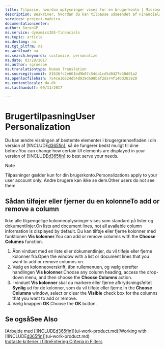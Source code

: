 ```yaml
---
title: Tilpasse, hvordan oplysninger vises for en brugerkonto | Microsoft Docs
description: Beskriver, hvordan du kan tilpasse udseendet af Financials til din brugerkonto.
services: project-madeira
documentationcenter: 
author: SorenGP
ms.service: dynamics365-financials
ms.topic: article
ms.devlang: na
ms.tgt_pltfrm: na
ms.workload: na
ms.search.keywords: customize, personalize
ms.date: 03/29/2017
ms.author: sgroespe
ms.translationtype: Human Translation
ms.sourcegitcommit: 81636fc2e661bd9b07c54da1cd5d0d27e30d01a2
ms.openlocfilehash: 754ce16624db4d939da98baf2da74f14bd383920
ms.contentlocale: da-dk
ms.lasthandoff: 09/11/2017

---
```

# <a name="user-personalization"></a><span data-ttu-id="9df2a-103">Brugertilpasning</span><span class="sxs-lookup"><span data-stu-id="9df2a-103">User Personalization</span></span>
<span data-ttu-id="9df2a-104">Du kan ændre visningen af bestemte elementer i brugergrænsefladen i din version af [!INCLUDE[d365fin](includes/d365fin_md.md)], så de fungerer bedst muligt til dine behov.</span><span class="sxs-lookup"><span data-stu-id="9df2a-104">You can change how certain UI elements are displayed in your version of [!INCLUDE[d365fin](includes/d365fin_md.md)] to best serve your needs.</span></span>

> [!NOTE]  
>   <span data-ttu-id="9df2a-105">Tilpasninger gælder kun for din brugerkonto.</span><span class="sxs-lookup"><span data-stu-id="9df2a-105">Personalizations apply to your user account only.</span></span> <span data-ttu-id="9df2a-106">Andre brugere kan ikke se dem.</span><span class="sxs-lookup"><span data-stu-id="9df2a-106">Other users do not see them.</span></span>

## <a name="to-add-or-remove-a-column"></a><span data-ttu-id="9df2a-107">Sådan tilføjer eller fjerner du en kolonne</span><span class="sxs-lookup"><span data-stu-id="9df2a-107">To add or remove a column</span></span>
<span data-ttu-id="9df2a-108">Ikke alle tilgængelige kolonneoplysninger vises som standard på lister og dokumentlinjer.</span><span class="sxs-lookup"><span data-stu-id="9df2a-108">On lists and document lines, not all available column information is displayed by default.</span></span> <span data-ttu-id="9df2a-109">Du kan tilføje eller fjerne kolonner med funktionen **Vis kolonner**.</span><span class="sxs-lookup"><span data-stu-id="9df2a-109">You can add or remove columns with the **Choose Columns** function.</span></span>

1. <span data-ttu-id="9df2a-110">Åbn vinduet med en liste eller dokumentlinjer, du vil tilføje eller fjerne kolonner fra.</span><span class="sxs-lookup"><span data-stu-id="9df2a-110">Open the window with a list or document lines that you want to add or remove columns on.</span></span>
2. <span data-ttu-id="9df2a-111">Vælg en kolonneoverskrift, åbn rullemenuen, og vælg derefter handlingen **Vis kolonner**.</span><span class="sxs-lookup"><span data-stu-id="9df2a-111">Choose any column heading, access the drop-down menu, and then choose the **Choose Columns** action.</span></span>
3. <span data-ttu-id="9df2a-112">I vinduet **Vis kolonner** skal du markere eller fjerne afkrydsningsfeltet **Synlig** ud for de kolonner, som du vil tilføje eller fjerne.</span><span class="sxs-lookup"><span data-stu-id="9df2a-112">In the **Choose Columns** window, select or clear the **Visible** check box for the columns that you want to add or remove.</span></span>
4. <span data-ttu-id="9df2a-113">Vælg knappen **OK**.</span><span class="sxs-lookup"><span data-stu-id="9df2a-113">Choose the **OK** button.</span></span>

## <a name="see-also"></a><span data-ttu-id="9df2a-114">Se også</span><span class="sxs-lookup"><span data-stu-id="9df2a-114">See Also</span></span>
<span data-ttu-id="9df2a-115">[Arbejde med [!INCLUDE[d365fin](includes/d365fin_md.md)]](ui-work-product.md)</span><span class="sxs-lookup"><span data-stu-id="9df2a-115">[Working with [!INCLUDE[d365fin](includes/d365fin_md.md)]](ui-work-product.md)</span></span>  
[<span data-ttu-id="9df2a-116">Indtaste kriterier i filtre</span><span class="sxs-lookup"><span data-stu-id="9df2a-116">Entering Criteria in Filters</span></span>](ui-enter-criteria-filters.md)

